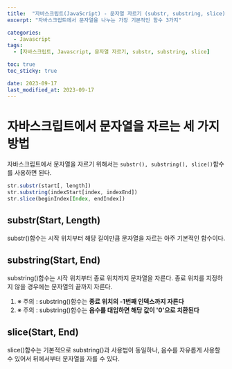 ```yaml
---
title:  "자바스크립트(JavaScript) - 문자열 자르기 (substr, substring, slice)"
excerpt: "자바스크립트에서 문자열을 나누는 가장 기본적인 함수 3가지"

categories:
  - Javascript
tags:
  - [자바스크립트, Javascript, 문자열 자르기, substr, substring, slice]

toc: true
toc_sticky: true

date: 2023-09-17
last_modified_at: 2023-09-17
---
```


# 자바스크립트에서 문자열을 자르는 세 가지 방법
자바스크립트에서 문자열을 자르기 위해서는 ``substr(), substring(), slice()``함수를 사용하면 된다.

```js
str.substr(start[, length])
str.substring(indexStart[index, indexEnd])
str.slice(beginIndex[Index, endIndex])
```

## substr(Start, Length)
substr()함수는 시작 위치부터 해당 길이만큼 문자열을 자르는 아주 기본적인 함수이다.

## substring(Start, End)
substring()함수는 시작 위치부터 종료 위치까지 문자열을 자른다. 종료 위치를 지정하지 않을 경우에는 문자열의 끝까지 자른다.

1. ※ 주의 : substring()함수는 **종료 위치의 -1번째 인덱스까지 자른다**
2. ※ 주의 : substring()함수는 **음수를 대입하면 해당 값이 '0'으로 치환된다**

## slice(Start, End)
slice()함수는 기본적으로 substring()과 사용법이 동일하나, 음수를 자유롭게 사용할 수 있어서 뒤에서부터 문자열을 자를 수 있다.